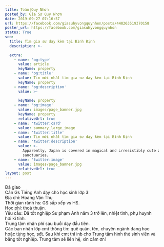 ```yaml
---
title: Toán|Quy Nhơn
posted_by: Gia Sư Quy Nhơn
date: 2019-09-27 07:16:57
url: https://facebook.com/giasuhyvongquynhon/posts/448263519370158
poster_url: https://facebook.com/giasuhyvongquynhon
status: True
seo:
  title: Tìm gia sư dạy kèm tại Bình Định
  description: >-
    
  extra:
    - name: 'og:type'
      value: article
      keyName: property
    - name: 'og:title'
      value: Tin mới nhất tìm gia sư dạy kèm tại Bình Định
      keyName: property
    - name: 'og:description'
      value: >-
        
      keyName: property
    - name: 'og:image'
      value: images/page_banner.jpg
      keyName: property
      relativeUrl: true
    - name: 'twitter:card'
      value: summary_large_image
    - name: 'twitter:title'
      value: Tin mới nhất tìm gia sư dạy kèm tại Bình Định
    - name: 'twitter:description'
      value: >-
        Apparently, Japan is covered in magical and irresistibly cute animal
        sanctuaries.
    - name: 'twitter:image'
      value: images/page_banner.jpg
      relativeUrl: true
layout: post
---
```

Đã giao<br>Cần Gs Tiếng Anh dạy cho học sinh lớp 3<br>Địa chỉ: Hoàng Văn Thụ<br>Thời gian rảnh hs: GS sắp xếp vs HS.<br>Học phí: thoả thuận.<br>Yêu cầu: Đã tốt nghiệp Sư phạm Anh năm 3 trở lên, nhiệt tình, phụ huynh hơi kĩ tính.<br>Trung tâm nhận phí sau buổi dạy đầu tiên.<br>Các bạn nhận lớp cmt thông tin: quê quán, tên, chuyên ngành đang học hoặc từng học, sđt. Sau khi cmt thì inb cho Trung tâm hình thẻ sinh viên và bằng tốt nghiệp. Trung tâm sẽ liên hệ, xin cảm ơn!
